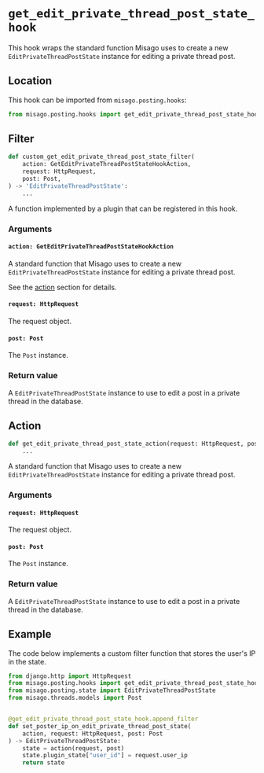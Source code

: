 # `get_edit_private_thread_post_state_hook`

This hook wraps the standard function Misago uses to create a new `EditPrivateThreadPostState` instance for editing a private thread post.


## Location

This hook can be imported from `misago.posting.hooks`:

```python
from misago.posting.hooks import get_edit_private_thread_post_state_hook
```


## Filter

```python
def custom_get_edit_private_thread_post_state_filter(
    action: GetEditPrivateThreadPostStateHookAction,
    request: HttpRequest,
    post: Post,
) -> 'EditPrivateThreadPostState':
    ...
```

A function implemented by a plugin that can be registered in this hook.


### Arguments

#### `action: GetEditPrivateThreadPostStateHookAction`

A standard function that Misago uses to create a new `EditPrivateThreadPostState` instance for editing a private thread post.

See the [action](#action) section for details.


#### `request: HttpRequest`

The request object.


#### `post: Post`

The `Post` instance.


### Return value

A `EditPrivateThreadPostState` instance to use to edit a post in a private thread in the database.


## Action

```python
def get_edit_private_thread_post_state_action(request: HttpRequest, post: Post) -> 'EditPrivateThreadPostState':
    ...
```

A standard function that Misago uses to create a new `EditPrivateThreadPostState` instance for editing a private thread post.


### Arguments

#### `request: HttpRequest`

The request object.


#### `post: Post`

The `Post` instance.


### Return value

A `EditPrivateThreadPostState` instance to use to edit a post in a private thread in the database.


## Example

The code below implements a custom filter function that stores the user's IP in the state.

```python
from django.http import HttpRequest
from misago.posting.hooks import get_edit_private_thread_post_state_hook
from misago.posting.state import EditPrivateThreadPostState
from misago.threads.models import Post


@get_edit_private_thread_post_state_hook.append_filter
def set_poster_ip_on_edit_private_thread_post_state(
    action, request: HttpRequest, post: Post
) -> EditPrivateThreadPostState:
    state = action(request, post)
    state.plugin_state["user_id"] = request.user_ip
    return state
```